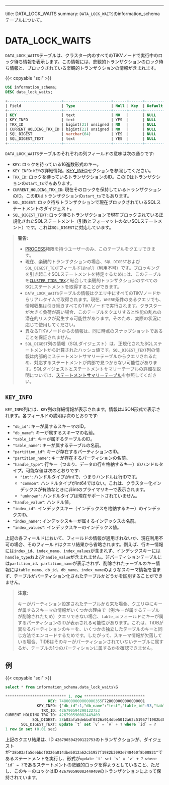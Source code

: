 ---
title: DATA_LOCK_WAITS
summary: `DATA_LOCK_WAITS`のinformation_schemaテーブルについて。

# DATA_LOCK_WAITS

`DATA_LOCK_WAITS`テーブルは、クラスター内のすべてのTiKVノードで実行中のロック待ち情報を表示します。この情報には、悲観的トランザクションのロック待ち情報と、ブロックされている楽観的トランザクションの情報が含まれます。

{{< copyable "sql" >}}

```sql
USE information_schema;
DESC data_lock_waits;
```

```sql
+------------------------+---------------------+------+------+---------+-------+
| Field                  | Type                | Null | Key  | Default | Extra |
+------------------------+---------------------+------+------+---------+-------+
| KEY                    | text                | NO   |      | NULL    |       |
| KEY_INFO               | text                | YES  |      | NULL    |       |
| TRX_ID                 | bigint(21) unsigned | NO   |      | NULL    |       |
| CURRENT_HOLDING_TRX_ID | bigint(21) unsigned | NO   |      | NULL    |       |
| SQL_DIGEST             | varchar(64)         | YES  |      | NULL    |       |
| SQL_DIGEST_TEXT        | text                | YES  |      | NULL    |       |
+------------------------+---------------------+------+------+---------+-------+
```

`DATA_LOCK_WAITS`テーブルのそれぞれの列フィールドの意味は次の通りです:

* `KEY`: ロックを待っている16進数形式のキー。
* `KEY_INFO`: `KEY`の詳細情報。[KEY_INFO](#key_info)セクションを参照してください。
* `TRX_ID`: ロックを待っているトランザクションのID。このIDはトランザクションの`start_ts`でもあります。
* `CURRENT_HOLDING_TRX_ID`: 現在そのロックを保持しているトランザクションのID。このIDはトランザクションの`start_ts`でもあります。
* `SQL_DIGEST`: ロック待ちトランザクションで現在ブロックされているSQLステートメントのダイジェスト。
* `SQL_DIGEST_TEXT`: ロック待ちトランザクションで現在ブロックされている正規化されたSQLステートメント（引数とフォーマットのないSQLステートメント）です。これは`SQL_DIGEST`に対応しています。

> **警告:**
>
> * [PROCESS](https://dev.mysql.com/doc/refman/8.0/en/privileges-provided.html#priv_process)権限を持つユーザーのみ、このテーブルをクエリできます。
> * 現在、楽観的トランザクションの場合、`SQL_DIGEST`および`SQL_DIGEST_TEXT`フィールドは`null`（利用不可）です。ブロッキングを引き起こすSQLステートメントを特定するためには、このテーブルを[`CLUSTER_TIDB_TRX`](/information-schema/information-schema-tidb-trx.md)と結合して楽観的トランザクションのすべてのSQLステートメントを取得することができます。 
> * `DATA_LOCK_WAITS`テーブルの情報はクエリ中にすべてのTiKVノードからリアルタイムで取得されます。現在、`WHERE`条件のあるクエリでも、情報収集は引き続きすべてのTiKVノードで実行されます。クラスターが大きく負荷が高い場合、このテーブルをクエリすると性能の乱れの潜在的リスクが発生する可能性があります。そのため、実際の状況に応じて使用してください。
> * 異なるTiKVノードからの情報は、同じ時点のスナップショットであることを保証されません。
> * `SQL_DIGEST`列の情報（SQLダイジェスト）は、正規化されたSQLステートメントから計算されたハッシュ値です。`SQL_DIGEST_TEXT`列の情報は内部的にステートメントサマリーテーブルからクエリされるため、対応するステートメントが内部で見つからない可能性があります。SQLダイジェストとステートメントサマリーテーブルの詳細な説明については、[ステートメントサマリーテーブル](/statement-summary-tables.md)を参照してください。

## `KEY_INFO`

`KEY_INFO`列には、`KEY`列の詳細情報が表示されます。情報はJSON形式で表示されます。各フィールドの説明は次のとおりです:

* `"db_id"`: キーが属するスキーマのID。
* `"db_name"`: キーが属するスキーマの名前。
* `"table_id"`: キーが属するテーブルのID。
* `"table_name"`: キーが属するテーブルの名前。
* `"partition_id"`: キーが存在するパーティションのID。
* `"partition_name"`: キーが存在するパーティションの名前。
* `"handle_type"`: 行キー（つまり、データの行を格納するキー）のハンドルタイプ。可能な値は次のとおりです:
   * `"int"`: ハンドルタイプがintで、つまりハンドルは行IDです。
   * `"common"`: ハンドルタイプがint64ではない。これは、クラスター化インデックスが有効なときに非intのプライマリキーで表示されます。
   * `"unknown"`: ハンドルタイプは現在サポートされていません。
* `"handle_value"`: ハンドル値。
* `"index_id"`: インデックスキー（インデックスを格納するキー）のインデックスID。
* `"index_name"`: インデックスキーが属するインデックスの名前。
* `"index_values"`: インデックスキーのインデックス値。

上記の各フィールドにおいて、フィールドの情報が適用されないか、現在利用不可の場合、そのフィールドはクエリ結果から省略されます。例えば、行キー情報には`index_id`、`index_name`、`index_values`が含まれず、インデックスキーには`handle_type`および`handle_value`が含まれません。非パーティションテーブルには`partition_id`、`partition_name`が表示されず、削除されたテーブルのキー情報には`table_name`、`db_id`、`db_name`、`index_name`のようなスキーマ情報を含まず、テーブルがパーティション化されたテーブルかどうかを区別することができません。

> **注意:**
>
> キーがパーティション設定されたテーブルから来た場合、クエリ中にキーが属するスキーマの情報がいくつかの理由で（例:キーが属するテーブルが削除されたため）クエリできない場合、`table_id`フィールドにキーが属するパーティションのIDが表示される可能性があります。これは、TiDBが異なるパーティションのキーを、いくつかの独立したテーブルのキーと同じ方法でエンコードするためです。したがって、スキーマ情報が欠落している場合、TiDBはそのキーがパーティションされていないテーブルに属するか、テーブルの1つのパーティションに属するかを確認できません。

## 例

{{< copyable "sql" >}}

```sql
select * from information_schema.data_lock_waits\G
```

```sql
*************************** 1. row ***************************
                   KEY: 7480000000000000355F728000000000000001
              KEY_INFO: {"db_id":1,"db_name":"test","table_id":53,"table_name":"t","handle_type":"int","handle_value":"1"}
                TRX_ID: 426790594290122753
CURRENT_HOLDING_TRX_ID: 426790590082449409
            SQL_DIGEST: 38b03afa5debbdf0326a014dbe5012a62c51957f1982b3093e748460f8b00821
       SQL_DIGEST_TEXT: update `t` set `v` = `v` + ? where `id` = ?
1 row in set (0.01 sec)
```

上記のクエリ結果は、ID `426790594290122753`のトランザクションが、ダイジェストが`"38b03afa5debbdf0326a014dbe5012a62c51957f1982b3093e748460f8b00821"`であるステートメントを実行し、形式が``update `t` set `v` = `v` + ? where `id` = ?``であるステートメントの悲観的ロックを得ようとしていること、ただし、このキーのロックはID `426790590082449409`のトランザクションによって保持されています。
```
